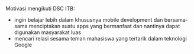 Motivasi mengikuti DSC ITB:

- ingin belajar lebih dalam khususnya mobile development dan bersama-sama menciptakan suatu apps yang bermanfaat dan nantinya dapat digunakan masyarakat luas
- mencari relasi sesama teman mahasiswa yang tertarik dalam teknologi Google
